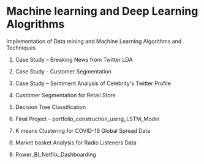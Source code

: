 # Machine learning and Deep Learning Alogrithms
Implementation of Data mining and Machine Learning Algorithms and Techniques


1. Case Study  –  Breaking News from Twitter LDA

2. Case Study - Customer Segmentation

3. Case Study – Sentiment Analysis of Celebrity's Twitter  Profile

4. Customer Segmentation for Retail Store

5. Decision Tree Classification

6. Final Project - portfolio_construction_using_LSTM_Model

7. K means Clustering for COVID-19 Global Spread Data

8. Market basket Analysis for Radio Listeners Data

9. Power_BI_Netflix_Dashboarding
